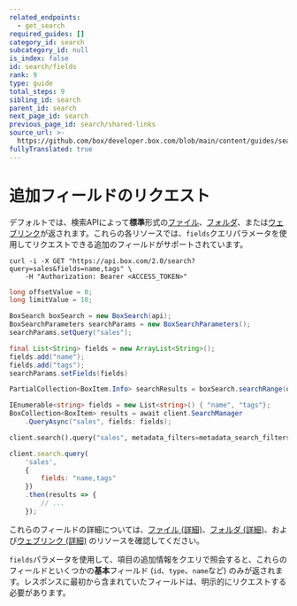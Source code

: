 ```yaml
---
related_endpoints:
  - get_search
required_guides: []
category_id: search
subcategory_id: null
is_index: false
id: search/fields
rank: 9
type: guide
total_steps: 9
sibling_id: search
parent_id: search
next_page_id: search
previous_page_id: search/shared-links
source_url: >-
  https://github.com/box/developer.box.com/blob/main/content/guides/search/9-fields.md
fullyTranslated: true
---
```

# 追加フィールドのリクエスト

デフォルトでは、検索APIによって**標準**形式の[ファイル](r://file)、[フォルダ](r://folder)、または[ウェブリンク](r://web_link)が返されます。これらの各リソースでは、`fields`クエリパラメータを使用してリクエストできる追加のフィールドがサポートされています。

<Tabs>

<Tab title="cURL">

```curl
curl -i -X GET "https://api.box.com/2.0/search?query=sales&fields=name,tags" \
    -H "Authorization: Bearer <ACCESS_TOKEN>"

```

</Tab>

<Tab title="Java">

```java
long offsetValue = 0;
long limitValue = 10;

BoxSearch boxSearch = new BoxSearch(api);
BoxSearchParameters searchParams = new BoxSearchParameters();
searchParams.setQuery("sales");

final List<String> fields = new ArrayList<String>();
fields.add("name");
fields.add("tags");
searchParams.setFields(fields)

PartialCollection<BoxItem.Info> searchResults = boxSearch.searchRange(offsetValue, limitValue, searchParams);

```

</Tab>

<Tab title=".NET">

```csharp
IEnumerable<string> fields = new List<string>() { "name", "tags"};
BoxCollection<BoxItem> results = await client.SearchManager
    .QueryAsync("sales", fields: fields);

```

</Tab>

<Tab title="Python">

```python
client.search().query("sales", metadata_filters=metadata_search_filters, fields=["name", "tags"])

```

</Tab>

<Tab title="Node">

```js
client.search.query(
    'sales',
    {
        fields: "name,tags"
    })
    .then(results => {
        // ...
    });

```

</Tab>

</Tabs>

<Message info>

これらのフィールドの詳細については、[ファイル (詳細)](r://file--full)、[フォルダ (詳細)](r://folder--full)、および[ウェブリンク (詳細)](r://web_link) のリソースを確認してください。

</Message>

<Message warning>

`fields`パラメータを使用して、項目の追加情報をクエリで照会すると、これらのフィールドといくつかの**基本**フィールド (`id`、`type`、`name`など) のみが返されます。レスポンスに最初から含まれていたフィールドは、明示的にリクエストする必要があります。

</Message>
